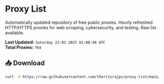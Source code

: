 # Proxy List

Automatically updated repository of free public proxies. Hourly refreshed HTTP/HTTPS proxies for web scraping, cybersecurity, and testing. Raw list available.

**Last Updated:** `Saturday 22-02-2025 01:08:40 UTC`  
**Total Proxies:** `764`

## 📥 Download
```bash
curl -O https://raw.githubusercontent.com/theriturajps/proxy-list/main/proxies.txt
